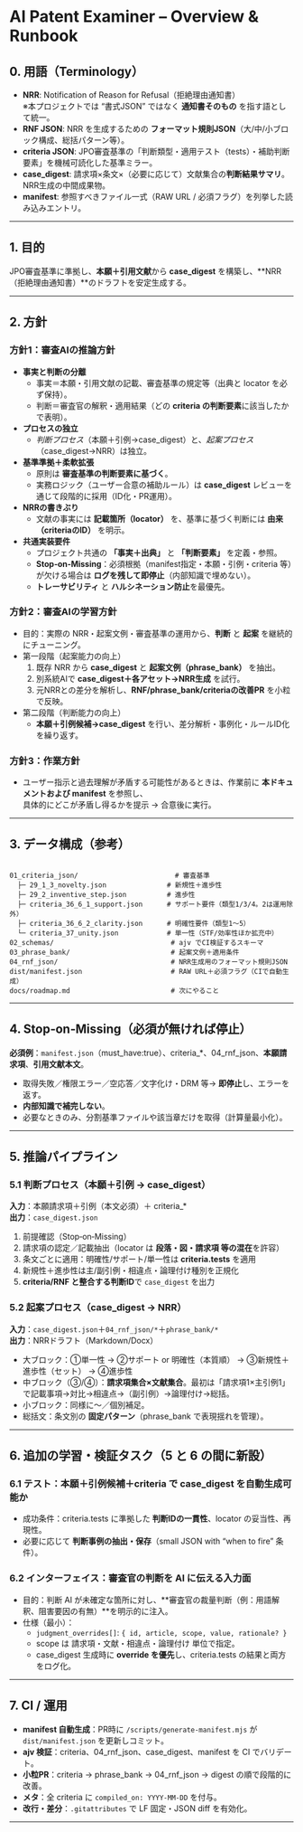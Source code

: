 # AI Patent Examiner – Overview & Runbook

## 0. 用語（Terminology）
- **NRR**: Notification of Reason for Refusal（拒絶理由通知書）  
  ※本プロジェクトでは “書式JSON” ではなく **通知書そのもの** を指す語として統一。
- **RNF JSON**: NRR を生成するための **フォーマット規則JSON**（大/中/小ブロック構成、総括パターン等）。
- **criteria JSON**: JPO審査基準の「判断類型・適用テスト（tests）・補助判断要素」を機械可読化した基準ミラー。
- **case_digest**: 請求項×条文×（必要に応じて）文献集合の**判断結果サマリ**。NRR生成の中間成果物。
- **manifest**: 参照すべきファイル一式（RAW URL / 必須フラグ）を列挙した読み込みエントリ。

---

## 1. 目的
JPO審査基準に準拠し、**本願＋引用文献**から **case_digest** を構築し、**NRR（拒絶理由通知書）**のドラフトを安定生成する。

---

## 2. 方針

### 方針1：審査AIの推論方針
- **事実と判断の分離**  
  - 事実＝本願・引用文献の記載、審査基準の規定等（出典と locator を必ず保持）。  
  - 判断＝審査官の解釈・適用結果（どの **criteria の判断要素**に該当したかで表明）。
- **プロセスの独立**  
  - *判断プロセス*（本願＋引例→case_digest）と、*起案プロセス*（case_digest→NRR）は独立。  
- **基準準拠＋柔軟拡張**  
  - 原則は **審査基準の判断要素に基づく**。  
  - 実務ロジック（ユーザー合意の補助ルール）は **case_digest** レビューを通じて段階的に採用（ID化・PR運用）。
- **NRRの書きぶり**  
  - 文献の事実には **記載箇所（locator）** を、基準に基づく判断には **由来（criteriaのID）** を明示。
- **共通実装要件**  
  - プロジェクト共通の **「事実＋出典」** と **「判断要素」** を定義・参照。  
  - **Stop‑on‑Missing**：必須根拠（manifest指定・本願・引例・criteria 等）が欠ける場合は **ログを残して即停止**（内部知識で埋めない）。  
  - **トレーサビリティ** と **ハルシネーション防止**を最優先。

### 方針2：審査AIの学習方針
- 目的：実際の NRR・起案文例・審査基準の運用から、**判断** と **起案** を継続的にチューニング。
- 第一段階（起案能力の向上）  
  1) 既存 NRR から **case_digest** と **起案文例（phrase_bank）** を抽出。  
  2) 別系統AIで **case_digest＋各アセット→NRR生成** を試行。  
  3) 元NRRとの差分を解析し、**RNF/phrase_bank/criteriaの改善PR** を小粒で反映。
- 第二段階（判断能力の向上）  
  - **本願＋引例候補→case_digest** を行い、差分解析・事例化・ルールID化を繰り返す。

### 方針3：作業方針
- ユーザー指示と過去理解が矛盾する可能性があるときは、作業前に **本ドキュメントおよび manifest** を参照し、  
  具体的にどこが矛盾し得るかを提示 → 合意後に実行。

---

## 3. データ構成（参考）
```

01_criteria_json/                        # 審査基準
  ├─ 29_1_3_novelty.json               # 新規性＋進歩性
  ├─ 29_2_inventive_step.json          # 進歩性
  ├─ criteria_36_6_1_support.json      # サポート要件（類型1/3/4。2は運用除外）
  ├─ criteria_36_6_2_clarity.json      # 明確性要件（類型1〜5）
  └─ criteria_37_unity.json            # 単一性（STF/効率性ほか拡充中）
02_schemas/                             # ajv でCI検証するスキーマ
03_phrase_bank/                         # 起案文例＋適用条件
04_rnf_json/                            # NRR生成用のフォーマット規則JSON
dist/manifest.json                      # RAW URL＋必須フラグ（CIで自動生成）
docs/roadmap.md                         # 次にやること

```

---

## 4. Stop‑on‑Missing（必須が無ければ停止）
**必須例**：`manifest.json`（must_have:true）、criteria_*、04_rnf_json、**本願請求項**、**引用文献本文**。  
- 取得失敗／権限エラー／空応答／文字化け・DRM 等→ **即停止**し、エラーを返す。  
- **内部知識で補完しない**。  
- 必要なときのみ、分割基準ファイルや該当章だけを取得（計算量最小化）。

---

## 5. 推論パイプライン

### 5.1 判断プロセス（本願＋引例 → case_digest）
**入力**：本願請求項＋引例（本文必須）＋ criteria_*  
**出力**：`case_digest.json`  
1) 前提確認（Stop‑on‑Missing）  
2) 請求項の認定／記載抽出（locator は **段落・図・請求項 等の混在**を許容）  
3) 条文ごとに適用：明確性/サポート/単一性は **criteria.tests** を適用  
4) 新規性＋進歩性は主/副引例・相違点・論理付け種別を正規化  
5) **criteria/RNF と整合する判断ID**で `case_digest` を出力

### 5.2 起案プロセス（case_digest → NRR）
**入力**：`case_digest.json`＋`04_rnf_json/*`＋`phrase_bank/*`  
**出力**：NRRドラフト（Markdown/Docx）  
- 大ブロック：①単一性 → ②サポート or 明確性（本質順） → ③新規性＋進歩性（セット） → ④進歩性  
- 中ブロック（③/④）：**請求項集合×文献集合**。最初は「請求項1×主引例1」で記載事項→対比→相違点→（副引例）→論理付け→総括。  
- 小ブロック：同様に〜／個別補足。  
- 総括文：条文別の **固定パターン**（phrase_bank で表現揺れを管理）。

---

## 6. 追加の学習・検証タスク（5 と 6 の間に新設）

### 6.1 **テスト**：本願＋引例候補＋criteria で **case_digest を自動生成可能か**
- 成功条件：criteria.tests に準拠した **判断IDの一貫性**、locator の妥当性、再現性。  
- 必要に応じて **判断事例の抽出・保存**（small JSON with “when to fire” 条件）。

### 6.2 **インターフェイス**：審査官の判断を AI に伝える入力面
- 目的：判断 AI が未確定な箇所に対し、**審査官の裁量判断（例：用語解釈、阻害要因の有無）**を明示的に注入。  
- 仕様（最小）：  
  - `judgment_overrides[]`: `{ id, article, scope, value, rationale? }`  
  - scope は 請求項・文献・相違点・論理付け 単位で指定。  
  - case_digest 生成時に **override を優先**し、criteria.tests の結果と両方をログ化。

---

## 7. CI / 運用
- **manifest 自動生成**：PR時に `/scripts/generate-manifest.mjs` が `dist/manifest.json` を更新しコミット。  
- **ajv 検証**：criteria、04_rnf_json、case_digest、manifest を CI でバリデート。  
- **小粒PR**：criteria → phrase_bank → 04_rnf_json → digest の順で段階的に改善。  
- **メタ**：全 criteria に `compiled_on: YYYY-MM-DD` を付与。  
- **改行・差分**：`.gitattributes` で LF 固定・JSON diff を有効化。

---
